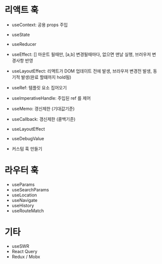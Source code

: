 
# 리액트 훅

- useContext: 공용 props 주입

- useState
- useReducer

- useEffect: [] 마운트 될때만, [a,b] 변경될때마다, 없으면 맨날 실행, 브러우저 변경사항 반영
- useLayoutEffect: 리액트가 DOM 업데이트 전에 발생, 브라우저 변경전 발생, 동기적 발생(완료 할떄까지 hold됨)

- useRef: 템플릿 요소 집어오기
- useImperativeHandle: 주입된 ref 를 제어

- useMemo: 갱신제한 (기대값기준)
- useCallback: 갱신제한 (콜백기준)

- useLayoutEffect
- useDebugValue

- 커스텀 훅 만들기

# 라우터 훅

<Link />
<NavLink />
<Navigate />

- useParams
- useSearchParams
- useLocation
- useNavigate
- useHistory
- useRouteMatch

# 기타

- useSWR
- React Query
- Redux / Mobx
